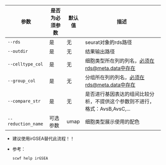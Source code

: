 | 参数               | 是否为必须参数 | 默认值 | 描述                                                         |
| ------------------ | -------------- | ------ | ------------------------------------------------------------ |
| `--rds`            | 是             | 无     | seurat对象的rds路径                                          |
| `--outdir`         | 是             | 无     | 结果输出路径                                                 |
| `--celltype_col`   | 是             | 无     | 细胞类型所在列的列名，必须在rds@meta.data中存在              |
| `--group_col`      | 是             | 无     | 分组所在列的列名，必须在rds@meta.data中存在                  |
| `--compare_str`    | 是             | 无     | 是否进行基因表达的组间比较分析，不提供这个参数则不进行，格式：AvsB,AvsC,... |
| `--reduction_name` | 可选参数       | umap   | 细胞类型展示使用的配色                                       |

- 建议使用irGSEA替代此流程！！

- 参考：

  ```shell
  scwf help irGSEA
  ```

  
